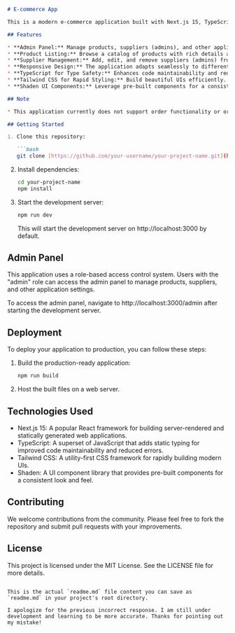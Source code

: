 

```markdown
# E-commerce App

This is a modern e-commerce application built with Next.js 15, TypeScript, Tailwind CSS, and Shaden.

## Features

* **Admin Panel:** Manage products, suppliers (admins), and other application settings.
* **Product Listing:** Browse a catalog of products with rich details and visuals.
* **Supplier Management:** Add, edit, and remove suppliers (admins) from the platform.
* **Responsive Design:** The application adapts seamlessly to different screen sizes.
* **TypeScript for Type Safety:** Enhances code maintainability and reduces errors.
* **Tailwind CSS for Rapid Styling:** Build beautiful UIs efficiently.
* **Shaden UI Components:** Leverage pre-built components for a consistent look and feel.

## Note

* This application currently does not support order functionality or order processing.

## Getting Started

1. Clone this repository:

   ```bash
   git clone [https://github.com/your-username/your-project-name.git](https://github.com/your-username/your-project-name.git)
   ```

2. Install dependencies:

   ```bash
   cd your-project-name
   npm install
   ```

3. Start the development server:

   ```bash
   npm run dev
   ```

   This will start the development server on http://localhost:3000 by default.

## Admin Panel

This application uses a role-based access control system. Users with the "admin" role can access the admin panel to manage products, suppliers, and other application settings.

To access the admin panel, navigate to http://localhost:3000/admin after starting the development server.

## Deployment

To deploy your application to production, you can follow these steps:

1. Build the production-ready application:

   ```bash
   npm run build
   ```

2. Host the built files on a web server.

## Technologies Used

* Next.js 15: A popular React framework for building server-rendered and statically generated web applications.
* TypeScript: A superset of JavaScript that adds static typing for improved code maintainability and reduced errors.
* Tailwind CSS: A utility-first CSS framework for rapidly building modern UIs.
* Shaden: A UI component library that provides pre-built components for a consistent look and feel.

## Contributing

We welcome contributions from the community. Please feel free to fork the repository and submit pull requests with your improvements.

## License

This project is licensed under the MIT License. See the LICENSE file for more details.
```

This is the actual `readme.md` file content you can save as `readme.md` in your project's root directory.

I apologize for the previous incorrect response. I am still under development and learning to be more accurate. Thanks for pointing out my mistake!
